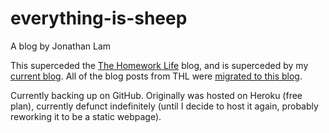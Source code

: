 # everything-is-sheep
A blog by Jonathan Lam

This superceded the [The Homework Life][thl] blog, and is superceded by my [current blog][current-blog]. All of the blog posts from THL were [migrated to this blog][migration-cl].

Currently backing up on GitHub. Originally was hosted on Heroku (free plan), currently defunct indefinitely (until I decide to host it again, probably reworking it to be a static webpage).

[thl]: https://github.com/jlam55555/the-homework-life
[current-blog]: https://github.com/jlam55555/jonathan-lam-website/tree/master/src/posts
[migration-cl]: https://github.com/jlam55555/everything-is-sheep/commit/e6d3937edd0ffb29762d941b60fc31a03a1b250a

